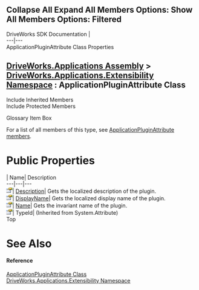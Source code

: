 Collapse All Expand All Members Options: Show All  Members Options: Filtered   
---  
DriveWorks SDK Documentation  |   
---|---  
ApplicationPluginAttribute Class Properties   
  
[DriveWorks.Applications Assembly](topic13.md) > [DriveWorks.Applications.Extensibility Namespace](topic1995.md) : ApplicationPluginAttribute Class  
---  
  
Include Inherited Members    
Include Protected Members    


Glossary Item Box

For a list of all members of this type, see [ApplicationPluginAttribute members](topic2107.md).

# Public Properties

| Name| Description  
---|---|---  
![Public Property](dotnetimages/publicProperty.gif)| [Description](topic2113.md)| Gets the localized description of the plugin.   
![Public Property](dotnetimages/publicProperty.gif)| [DisplayName](topic2114.md)| Gets the localized display name of the plugin.   
![Public Property](dotnetimages/publicProperty.gif)| [Name](topic2115.md)| Gets the invariant name of the plugin.   
![Public Property](dotnetimages/publicProperty.gif)| TypeId|  (Inherited from System.Attribute)  
Top

# See Also

#### Reference

[ApplicationPluginAttribute Class](topic2106.md)   
[DriveWorks.Applications.Extensibility Namespace](topic1995.md)


